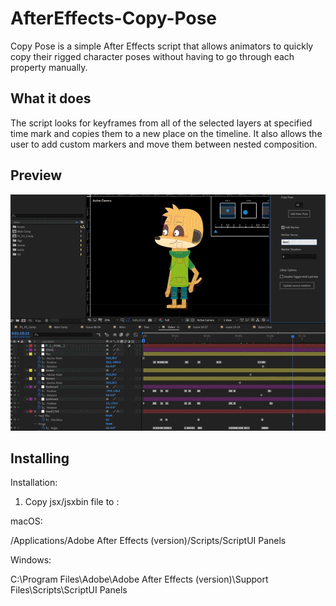 # AfterEffects-Copy-Pose

Copy Pose is a simple After Effects script that allows animators to quickly copy their rigged character poses without having to go through each property manually.

## What it does

The script looks for keyframes from all of the selected layers at specified time mark and copies them to a new place on the timeline.
It also allows the user to add custom markers and move them between nested composition.

## Preview

![Preview](https://github.com/tomgasper/AfterEffects-Copy-Pose/raw/master/preview.gif)

## Installing

Installation:

1. Copy jsx/jsxbin file to :

macOS:

/Applications/Adobe After Effects (version)/Scripts/ScriptUI Panels

Windows:

C:\Program Files\Adobe\Adobe After Effects (version)\Support Files\Scripts\ScriptUI Panels